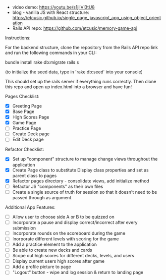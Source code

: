 - video demo: https://youtu.be/s1jilVl3tU8 
- blog - vanilla JS with React structure: https://etcusic.github.io/single_page_javascript_app_using_object_orientation 
- Rails API repo: https://github.com/etcusic/memory-game-api 

Instructions:

For the backend structure, clone the repository from the Rails API repo link and run the following commands in your CLI:

bundle install
rake db:migrate
rails s

(to initialize the seed data, type in 'rake db:seed' into your console)

This should set up the rails server if everything runs correctly. Then clone this repo and open up index.html into a browser and have fun!

Pages Checklist:

- [x] Greeting Page
- [x] Base Page
- [x] High Scores Page
- [x] Game Page
- [ ] Practice Page
- [ ] Create Deck page
- [ ] Edit Deck page

Refactor Checklist:
- [x] Set up "component" structure to manage change views throughout the application
- [x] Create Page class to substitute Display class properties and set as parent class to pages
- [x] Refactor pages directory - consolidate views, add initialize method
- [ ] Refactor JS "components" as their own files
- [ ] Create a single source of truth for session so that it doesn't need to be passed through as argument

Additional App Features:
- [ ] Allow user to choose side A or B to be quizzed on
- [ ] Incorporate a pause and display correct/incorrect after every submission
- [ ] Incorporate rounds on the scoreboard during the game
- [ ] Inorporate different levels with scoring for the game
- [ ] Add a practice element to the application
- [ ] Be able to create new decks and cards
- [ ] Scope out high scores for different decks, levels, and users
- [ ] Display current users high scores after game
- [ ] Add a profile picture to page
- [ ] "Logout" button - wipe and log session & return to landing page